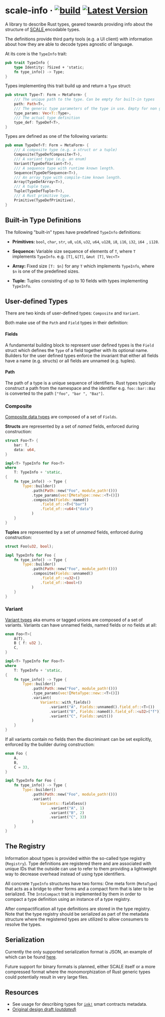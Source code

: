 # scale-info &middot; [![build][a1]][a2] [![Latest Version][b1]][b2]

[a1]: https://github.com/paritytech/scale-info/workflows/Rust/badge.svg
[a2]: https://github.com/paritytech/scale-info/actions?query=workflow%3ARust+branch%3Amaster
[b1]: https://img.shields.io/crates/v/scale-info.svg
[b2]: https://crates.io/crates/scale-info

A library to describe Rust types, geared towards providing info about the structure of [SCALE
](https://github.com/paritytech/parity-scale-codec) encodable types.

The definitions provide third party tools (e.g. a UI client) with information about how they
are able to decode types agnostic of language.

At its core is the `TypeInfo` trait:

```rust
pub trait TypeInfo {
    type Identity: ?Sized + 'static;
    fn type_info() -> Type;
}
```

Types implementing this trait build up and return a `Type` struct:

```rust
pub struct Type<T: Form = MetaForm> {
	/// The unique path to the type. Can be empty for built-in types
	path: Path<T>,
	/// The generic type parameters of the type in use. Empty for non generic types
	type_params: Vec<T::Type>,
	/// The actual type definition
	type_def: TypeDef<T>,
}
```
Types are defined as one of the following variants:
```rust
pub enum TypeDef<T: Form = MetaForm> {
	/// A composite type (e.g. a struct or a tuple)
	Composite(TypeDefComposite<T>),
	/// A variant type (e.g. an enum)
	Variant(TypeDefVariant<T>),
	/// A sequence type with runtime known length.
	Sequence(TypeDefSequence<T>),
	/// An array type with compile-time known length.
	Array(TypeDefArray<T>),
	/// A tuple type.
	Tuple(TypeDefTuple<T>),
	/// A Rust primitive type.
	Primitive(TypeDefPrimitive),
}
```

## Built-in Type Definitions

The following "built-in" types have predefined `TypeInfo` definitions:

- **Primitives:** `bool`, `char`, `str`, `u8`, `u16`, `u32`, `u64`, `u128`, `i8`, `i16`, `i32`, `i64
`, `i128`.

- **Sequence:** Variable size sequence of elements of `T`, where `T` implements `TypeInfo`. e.g. `[T]`, `&[T]`, `&mut
 [T]`, `Vec<T>`

- **Array:** Fixed size `[T: $n]` for any `T` which implements `TypeInfo`, where `$n` is one of the
 predefined sizes.

- **Tuple:** Tuples consisting of up to 10 fields with types implementing `TypeInfo`.

## User-defined Types

There are two kinds of user-defined types: `Composite` and `Variant`.

Both make use of the `Path` and `Field` types in their definition:

#### Fields

A fundamental building block to represent user defined types is the `Field` struct which defines the `Type` of a
field together with its optional name. Builders for the user defined types enforce the invariant that either all
fields have a name (e.g. structs) or all fields are unnamed (e.g. tuples).

#### Path

The path of a type is a unique sequence of identifiers. Rust types typically construct a path from
the namespace and the identifier e.g. `foo::bar::Baz` is converted to the path `["foo", "bar
", "Baz"]`.

### Composite

[Composite data types](https://en.wikipedia.org/wiki/Composite_data_type) are composed of a set of `Fields`.

**Structs** are represented by a set of *named* fields, enforced during construction:

```rust
struct Foo<T> {
    bar: T,
    data: u64,
}

impl<T> TypeInfo for Foo<T>
where
    T: TypeInfo + 'static,
{
    fn type_info() -> Type {
        Type::builder()
            .path(Path::new("Foo", module_path!()))
            .type_params(vec![MetaType::new::<T>()])
            .composite(Fields::named()
                .field_of::<T>("bar")
                .field_of::<u64>("data")
            )
    }
}
```

**Tuples** are represented by a set of *unnamed* fields, enforced during construction:

```rust
struct Foo(u32, bool);

impl TypeInfo for Foo {
    fn type_info() -> Type {
        Type::builder()
            .path(Path::new("Foo", module_path!()))
            .composite(Fields::unnamed()
                .field_of::<u32>()
                .field_of::<bool>()
            )
    }
}
```

### Variant

[Variant types](https://en.wikipedia.org/wiki/Tagged_union) aka enums or tagged unions are
composed of a set of variants. Variants can have unnamed fields, named fields or no fields at all:

```rust
enum Foo<T>{
    A(T),
    B { f: u32 },
    C,
}

impl<T> TypeInfo for Foo<T>
where
    T: TypeInfo + 'static,
{
    fn type_info() -> Type {
        Type::builder()
            .path(Path::new("Foo", module_path!()))
            .type_params(vec![MetaType::new::<T>()])
            .variant(
                Variants::with_fields()
                    .variant("A", Fields::unnamed().field_of::<T>())
                    .variant("B", Fields::named().field_of::<u32>("f"))
                    .variant("C", Fields::unit())
            )
    }
}
```
If all variants contain no fields then the discriminant can be set explicitly, enforced by the
builder during construction:
```rust
enum Foo {
	A,
	B,
	C = 33,
}

impl TypeInfo for Foo {
    fn type_info() -> Type {
        Type::builder()
            .path(Path::new("Foo", module_path!()))
            .variant(
                Variants::fieldless()
                    .variant("A", 1)
                    .variant("B", 2)
                    .variant("C", 33)
            )
    }
}
```

## The Registry

Information about types is provided within the so-called type registry (`Registry`).
Type definitions are registered there and are associated with unique IDs that the outside
can use to refer to them providing a lightweight way to decrease overhead instead of using type
identifiers.

All concrete `TypeInfo` structures have two forms:
One meta form (`MetaType`) that acts as a bridge to other forms and a compact form that is later
to be serialized. The `IntoCompact` trait is implemented by them in order to compact a type
definition using an instance of a type registry.

After compactification all type definitions are stored in the type registry.
Note that the type registry should be serialized as part of the metadata structure where the
registered types are utilized to allow consumers to resolve the types.

## Serialization

Currently the only supported serialization format is JSON, an example of which can be found
[here](https://github.com/paritytech/scale-info/blob/master/test_suite/tests/json.rs).

Future support for binary formats is planned, either SCALE itself or a more compressed format where
the monomorphization of Rust generic types could potentially result in very large files.

## Resources

- See usage for describing types for [`ink!`](https://github.com/paritytech/ink/tree/master/abi
) smart contracts metadata.
- [Original design draft (*outdated*)](https://hackmd.io/0wWm0ueBSF26m2pBG5NaeQ?view)
